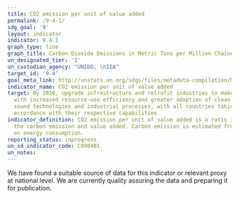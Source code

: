 ```yaml
---
title: CO2 emission per unit of value added
permalink: /9-4-1/
sdg_goal: '9'
layout: indicator
indicator: 9.4.1
graph_type: line
graph_title: Carbon Dioxide Emissions in Metric Tons per Million Chained (2009) Dollars
un_designated_tier: '1'
un_custodian_agency: "UNIDO, \nIEA"
target_id: '9.4'
goal_meta_link: http://unstats.un.org/sdgs/files/metadata-compilation/Metadata-Goal-9.pdf
indicator_name: CO2 emission per unit of value added
target: By 2030, upgrade infrastructure and retrofit industries to make them sustainable,
  with increased resource-use efficiency and greater adoption of clean and environmentally
  sound technologies and industrial processes, with all countries taking action in
  accordance with their respective capabilities
indicator_definition: CO2 emission per unit of value added is a ratio indicator between
  the carbon emission and value added. Carbon emission is estimated from the data
  on energy consumption.
reporting_status: inprogress
un_sd_indicator_code: C090401
un_notes:
---
```


We have found a suitable source of data for this indicator or relevant proxy at national level. We are currently quality assuring the data and preparing it for publication.

